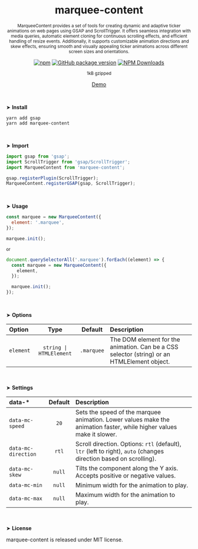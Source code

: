 <div align="center">
<br>

<h1>marquee-content</h1>

<p><sup>MarqueeContent provides a set of tools for creating dynamic and adaptive ticker animations on web pages using GSAP and ScrollTrigger. It offers seamless integration with media queries, automatic element cloning for continuous scrolling effects, and efficient handling of resize events. Additionally, it supports customizable animation directions and skew effects, ensuring smooth and visually appealing ticker animations across different screen sizes and orientations.</sup></p>

[![npm](https://img.shields.io/npm/v/marquee-content.svg?colorB=brightgreen)](https://www.npmjs.com/package/marquee-content)
[![GitHub package version](https://img.shields.io/github/package-json/v/ux-ui-pro/marquee-content.svg)](https://github.com/ux-ui-pro/marquee-content)
[![NPM Downloads](https://img.shields.io/npm/dm/marquee-content.svg?style=flat)](https://www.npmjs.org/package/marquee-content)

<sup>1kB gzipped</sup>

<a href="https://codepen.io/ux-ui/full/dygzqYm">Demo</a>

</div>
<br>

&#10148; **Install**
```console
yarn add gsap
yarn add marquee-content
```
<br>

&#10148; **Import**
```javascript
import gsap from 'gsap';
import ScrollTrigger from 'gsap/ScrollTrigger';
import MarqueeContent from 'marquee-content';

gsap.registerPlugin(ScrollTrigger);
MarqueeContent.registerGSAP(gsap, ScrollTrigger);
```
<br>

&#10148; **Usage**
```javascript
const marquee = new MarqueeContent({
  element: '.marquee',
});

marquee.init();
```
<sub>or</sub>
```javascript
document.querySelectorAll('.marquee').forEach((element) => {
  const marquee = new MarqueeContent({
    element,
  });

  marquee.init();
});
```
<br>

&#10148; **Options**

| Option    |          Type           |   Default   | Description                                                                                 |
|:----------|:-----------------------:|:-----------:|:--------------------------------------------------------------------------------------------|
| `element` | `string \| HTMLElement` | `.marquee`  | The DOM element for the animation. Can be a CSS selector (string) or an HTMLElement object. |
<br>

&#10148; **Settings**

| data-*              | Default | Description                                                                                                           |
|:--------------------|:-------:|:----------------------------------------------------------------------------------------------------------------------|
| `data-mc-speed`     |  `20`   | Sets the speed of the marquee animation. Lower values make the animation faster, while higher values make it slower.  |
| `data-mc-direction` |  `rtl`  | Scroll direction. Options: `rtl` (default), `ltr` (left to right), `auto` (changes direction based on scrolling).     |
| `data-mc-skew`      | `null`  | Tilts the component along the Y axis. Accepts positive or negative values.                                            |
| `data-mc-min`       | `null`  | Minimum width for the animation to play.                                                                              |
| `data-mc-max`       | `null`  | Maximum width for the animation to play.                                                                              |
<br>

&#10148; **License**

marquee-content is released under MIT license.
